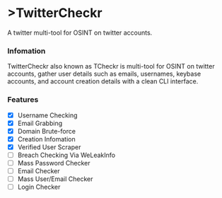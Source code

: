 # >TwitterCheckr
A twitter multi-tool for OSINT on twitter accounts.

### Infomation
TwitterCheckr also known as TCheckr is multi-tool for OSINT on twitter accounts, gather user details such as emails, usernames, keybase accounts, and account creation details with a clean CLI interface.
### Features
- [x] Username Checking
- [x] Email Grabbing
- [x] Domain Brute-force
- [x] Creation Infomation
- [x] Verified User Scraper
- [ ] Breach Checking Via WeLeakInfo
- [ ] Mass Password Checker
- [ ] Email Checker
- [ ] Mass User/Email Checker
- [ ] Login Checker